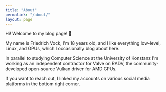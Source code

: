 ```yaml
---
title: "About"
permalink: "/about/"
layout: page
---
```

Hi! Welcome to my blog page! 🐸

My name is Friedrich Vock, I'm 18 years old, and I like everything low-level, Linux, and GPUs, which I occasionally blog about here.

In parallel to studying Computer Science at the University of Konstanz I'm working as an independent contractor for Valve on RADV, the community-developed open-source Vulkan driver for AMD GPUs.

If you want to reach out, I linked my accounts on various social media platforms in the bottom right corner.
